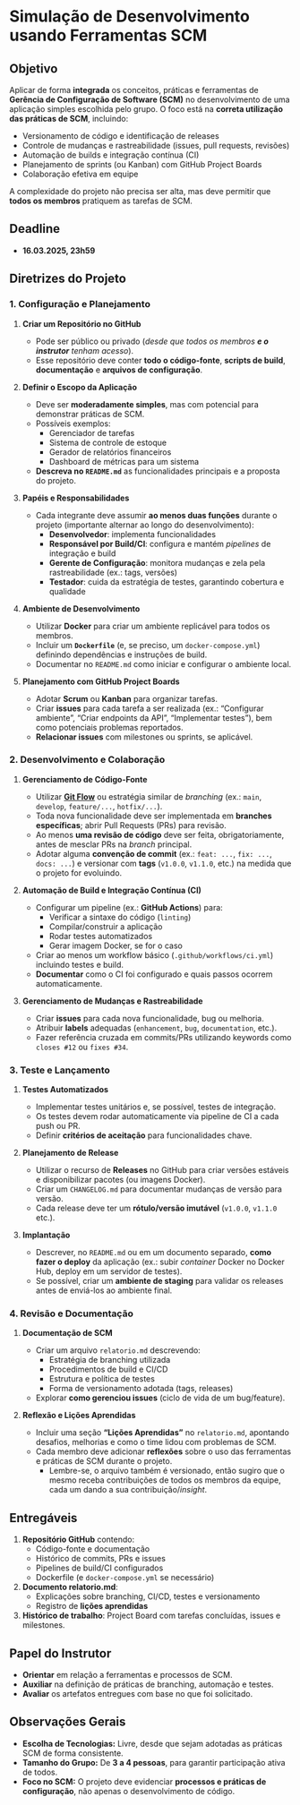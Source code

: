 # **Simulação de Desenvolvimento usando Ferramentas SCM**

## **Objetivo**
Aplicar de forma **integrada** os conceitos, práticas e ferramentas de **Gerência de Configuração de Software (SCM)** no desenvolvimento de uma aplicação simples escolhida pelo grupo. O foco está na **correta utilização das práticas de SCM**, incluindo:
- Versionamento de código e identificação de releases
- Controle de mudanças e rastreabilidade (issues, pull requests, revisões)
- Automação de builds e integração contínua (CI)
- Planejamento de sprints (ou Kanban) com GitHub Project Boards
- Colaboração efetiva em equipe

A complexidade do projeto não precisa ser alta, mas deve permitir que **todos os membros** pratiquem as tarefas de SCM.

## **Deadline**
- **16.03.2025, 23h59**

## **Diretrizes do Projeto**

### **1. Configuração e Planejamento**
1. **Criar um Repositório no GitHub**  
   - Pode ser público ou privado (_desde que todos os membros **e o instrutor** tenham acesso_).  
   - Esse repositório deve conter **todo o código-fonte**, **scripts de build**, **documentação** e **arquivos de configuração**.

2. **Definir o Escopo da Aplicação**  
   - Deve ser **moderadamente simples**, mas com potencial para demonstrar práticas de SCM.  
   - Possíveis exemplos:  
     - Gerenciador de tarefas  
     - Sistema de controle de estoque  
     - Gerador de relatórios financeiros  
     - Dashboard de métricas para um sistema
   - **Descreva no `README.md`** as funcionalidades principais e a proposta do projeto.

3. **Papéis e Responsabilidades**  
   - Cada integrante deve assumir **ao menos duas funções** durante o projeto (importante alternar ao longo do desenvolvimento):  
     - **Desenvolvedor**: implementa funcionalidades  
     - **Responsável por Build/CI**: configura e mantém _pipelines_ de integração e build  
     - **Gerente de Configuração**: monitora mudanças e zela pela rastreabilidade (ex.: tags, versões)  
     - **Testador**: cuida da estratégia de testes, garantindo cobertura e qualidade

4. **Ambiente de Desenvolvimento**  
   - Utilizar **Docker** para criar um ambiente replicável para todos os membros.  
   - Incluir um **`Dockerfile`** (e, se preciso, um `docker-compose.yml`) definindo dependências e instruções de build.  
   - Documentar no `README.md` como iniciar e configurar o ambiente local.

5. **Planejamento com GitHub Project Boards**  
   - Adotar **Scrum** ou **Kanban** para organizar tarefas.  
   - Criar **issues** para cada tarefa a ser realizada (ex.: “Configurar ambiente”, “Criar endpoints da API”, “Implementar testes”), bem como potenciais problemas reportados.  
   - **Relacionar issues** com milestones ou sprints, se aplicável.

### **2. Desenvolvimento e Colaboração**
1. **Gerenciamento de Código-Fonte**  
   - Utilizar **[Git Flow](https://www.alura.com.br/artigos/git-flow-o-que-e-como-quando-utilizar)** ou estratégia similar de _branching_ (ex.: `main`, `develop`, `feature/...`, `hotfix/...`).  
   - Toda nova funcionalidade deve ser implementada em **branches específicas**; abrir Pull Requests (PRs) para revisão.  
   - Ao menos **uma revisão de código** deve ser feita, obrigatoriamente, antes de mesclar PRs na _branch_ principal.  
   - Adotar alguma **convenção de commit** (ex.: `feat: ...`, `fix: ...`, `docs: ...`) e versionar com **tags** (`v1.0.0`, `v1.1.0`, etc.) na medida que o projeto for evoluindo.

2. **Automação de Build e Integração Contínua (CI)**  
   - Configurar um pipeline (ex.: **GitHub Actions**) para:  
     - Verificar a sintaxe do código (`linting`)
     - Compilar/construir a aplicação  
     - Rodar testes automatizados
     - Gerar imagem Docker, se for o caso  
   - Criar ao menos um workflow básico (`.github/workflows/ci.yml`) incluindo testes e build.  
   - **Documentar** como o CI foi configurado e quais passos ocorrem automaticamente.

3. **Gerenciamento de Mudanças e Rastreabilidade**  
   - Criar **issues** para cada nova funcionalidade, bug ou melhoria.  
   - Atribuir **labels** adequadas (`enhancement`, `bug`, `documentation`, etc.).  
   - Fazer referência cruzada em commits/PRs utilizando keywords como `closes #12` ou `fixes #34`.

### **3. Teste e Lançamento**
1. **Testes Automatizados**  
   - Implementar testes unitários e, se possível, testes de integração.  
   - Os testes devem rodar automaticamente via pipeline de CI a cada push ou PR.  
   - Definir **critérios de aceitação** para funcionalidades chave.

2. **Planejamento de Release**  
   - Utilizar o recurso de **Releases** no GitHub para criar versões estáveis e disponibilizar pacotes (ou imagens Docker).  
   - Criar um `CHANGELOG.md` para documentar mudanças de versão para versão.  
   - Cada release deve ter um **rótulo/versão imutável** (`v1.0.0`, `v1.1.0` etc.).

3. **Implantação**  
   - Descrever, no `README.md` ou em um documento separado, **como fazer o deploy** da aplicação (ex.: subir _container_ Docker no Docker Hub, deploy em um servidor de testes).  
   - Se possível, criar um **ambiente de staging** para validar os releases antes de enviá-los ao ambiente final.

### **4. Revisão e Documentação**
1. **Documentação de SCM**  
   - Criar um arquivo `relatorio.md` descrevendo:  
     - Estratégia de branching utilizada 
     - Procedimentos de build e CI/CD  
     - Estrutura e política de testes  
     - Forma de versionamento adotada (tags, releases)  
   - Explorar **como gerenciou issues** (ciclo de vida de um bug/feature).

2. **Reflexão e Lições Aprendidas**  
   - Incluir uma seção **“Lições Aprendidas”** no `relatorio.md`, apontando desafios, melhorias e como o time lidou com problemas de SCM.  
   - Cada membro deve adicionar **reflexões** sobre o uso das ferramentas e práticas de SCM durante o projeto.
      - Lembre-se, o arquivo também é versionado, então sugiro que o mesmo receba contribuições de todos os membros da equipe, cada um dando a sua contribuição/_insight_. 

## **Entregáveis**
1. **Repositório GitHub** contendo:
   - Código-fonte e documentação
   - Histórico de commits, PRs e issues
   - Pipelines de build/CI configurados
   - Dockerfile (e `docker-compose.yml` se necessário)
2. **Documento relatorio.md**:  
   - Explicações sobre branching, CI/CD, testes e versionamento
   - Registro de **lições aprendidas**  
3. **Histórico de trabalho**: Project Board com tarefas concluídas, issues e milestones.

## **Papel do Instrutor**
- **Orientar** em relação a ferramentas e processos de SCM.  
- **Auxiliar** na definição de práticas de branching, automação e testes.  
- **Avaliar** os artefatos entregues com base no que foi solicitado.

## **Observações Gerais**
- **Escolha de Tecnologias:** Livre, desde que sejam adotadas as práticas SCM de forma consistente.  
- **Tamanho do Grupo:** De **3 a 4 pessoas**, para garantir participação ativa de todos.  
- **Foco no SCM:** O projeto deve evidenciar **processos e práticas de configuração**, não apenas o desenvolvimento de código.